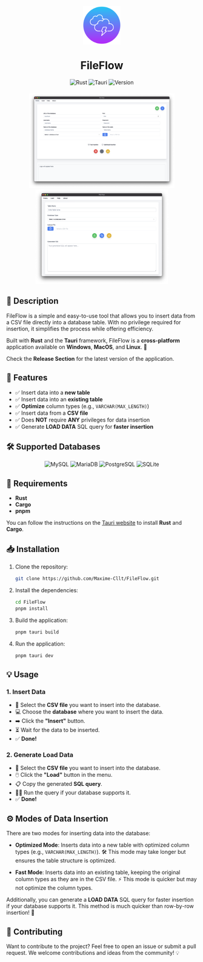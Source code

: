 <div align="center">
  <img src="/src-tauri/icons/icon.png" width="100px" height="100px" alt="FileFlow" align="center" />
  <h1>FileFlow</h1>
  <div align="center">
    <img src="https://img.shields.io/badge/Rust-dea584?style=for-the-badge&logo=rust&logoColor=white" alt="Rust" />
    <img src="https://img.shields.io/badge/Tauri-ffc130?style=for-the-badge&logo=tauri&logoColor=white" alt="Tauri" />
    <img src="https://img.shields.io/badge/Version-1.0.0-7073f6?style=for-the-badge" alt="Version" />
  </div>
</div>

<div align="center" style="margin-top: 20px">
  <img src="/assets/FileFlowDemo.png" alt="FileFlow" height="250px" width="auto" />
  <img src="/assets/Load_data.png" alt="FileFlow" height="250px" width="auto" />
</div>

## 📄 Description

FileFlow is a simple and easy-to-use tool that allows you to insert data from a CSV file directly into a database table.
With no privilege required for insertion, it simplifies the process while offering efficiency.

Built with **Rust** and the **Tauri** framework, FileFlow is a **cross-platform** application available on **Windows**,
**MacOS**, and **Linux**. 🚀

Check the **Release Section** for the latest version of the application.

## 🌟 Features

- ✅ Insert data into a **new table**
- ✅ Insert data into an **existing table**
- ✅ **Optimize** column types (e.g., `VARCHAR(MAX_LENGTH)`)
- ✅ Insert data from a **CSV file**
- ✅ Does **NOT** require **ANY** privileges for data insertion
- ✅ Generate **LOAD DATA** SQL query for **faster insertion**

## 🛠 Supported Databases

<div align="center">
  <img src="https://img.shields.io/badge/MySQL-00758F?style=for-the-badge&logo=mysql&logoColor=white" alt="MySQL" />
  <img src="https://img.shields.io/badge/MariaDB-003545?style=for-the-badge&logo=mariadb&logoColor=white" alt="MariaDB" />
  <img src="https://img.shields.io/badge/PostgreSQL-336791?style=for-the-badge&logo=postgresql&logoColor=white" alt="PostgreSQL" />
  <img src="https://img.shields.io/badge/SQLite-003B57?style=for-the-badge&logo=sqlite&logoColor=white" alt="SQLite" />
</div>

## 📝 Requirements

- **Rust**
- **Cargo**
- **pnpm**

You can follow the instructions on the [Tauri website](https://tauri.app/) to install **Rust** and **Cargo**.

## 📥 Installation

1. Clone the repository:

    ```bash
    git clone https://github.com/Maxime-Cllt/FileFlow.git
    ```

2. Install the dependencies:

    ```bash
    cd FileFlow
    pnpm install
    ```

3. Build the application:

    ```bash
    pnpm tauri build
    ```

4. Run the application:

    ```bash
    pnpm tauri dev
    ```

## 💡 Usage

### 1. Insert Data

- 📁 Select the **CSV file** you want to insert into the database.
- 💻 Choose the **database** where you want to insert the data.
- ➡️ Click the **"Insert"** button.
- ⏳ Wait for the data to be inserted.
- ✅ **Done!**

### 2. Generate Load Data

- 📁 Select the **CSV file** you want to insert into the database.
- 🖱️ Click the **"Load"** button in the menu.
- 📋 Copy the generated **SQL query**.
- 🏃‍♂️ Run the query if your database supports it.
- ✅ **Done!**

## ⚙️ Modes of Data Insertion

There are two modes for inserting data into the database:

- **Optimized Mode**: Inserts data into a new table with optimized column types (e.g., `VARCHAR(MAX_LENGTH)`). 🛠️ This
  mode may take longer but ensures the table structure is optimized.

- **Fast Mode**: Inserts data into an existing table, keeping the original column types as they are in the CSV file. ⚡
  This mode is quicker but may not optimize the column types.

Additionally, you can generate a **LOAD DATA** SQL query for faster insertion if your database supports it. This method
is much quicker than row-by-row insertion! 🚀

## 🤝 Contributing

Want to contribute to the project? Feel free to open an issue or submit a pull request. We welcome contributions and
ideas from the community! 💡

